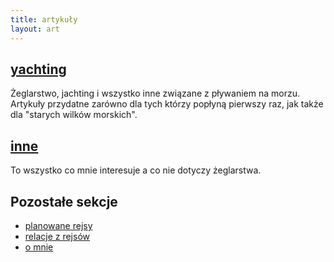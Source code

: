 ```yaml
---
title: artykuły 
layout: art
---
```


[yachting](/yachting)
---------------------
Żeglarstwo, jachting i wszystko inne związane z pływaniem na morzu.  
Artykuły przydatne zarówno dla tych którzy popłyną pierwszy raz, jak także dla "starych wilków morskich".


[inne](/inne)
-------------
To wszystko co mnie interesuje a co nie dotyczy żeglarstwa.


Pozostałe sekcje
-----------------
* [planowane rejsy](/rejsy)
* [relacje z rejsów](/relacje)
* [o mnie](/arek)

